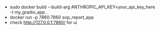 - sudo docker build --build-arg ANTHROPIC_API_KEY=your_api_key_here -t my_gradio_app .
- docker run -p 7860:7860 sop_report_app 
- check http://127.0.0.1:7860/ for ui
